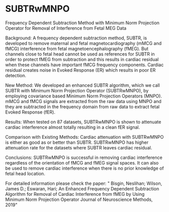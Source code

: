 # SUBTRwMNPO
Frequency Dependent Subtraction Method with Minimum Norm Projection Operator for Removal of Interference from Fetal MEG Data

Background: A frequency dependent subtraction method, SUBTR, is developed to remove maternal and fetal magnetocardiography (mMCG and fMCG) interference from fetal magnetoencephalography (fMEG). But channels close to fetal head cannot be used as references for SUBTR in order to protect fMEG from subtraction and this results in cardiac residual when these channels have important fMCG frequency components. Cardiac residual creates noise in Evoked Response (ER) which results in poor ER detection. 

New Method:  We developed an enhanced SUBTR algorithm, which we call SUBTR with Minimum Norm Projection Operator (SUBTRwMNPO), by employing covariance based Minimum Norm Projection Operators (MNPO). mMCG and fMCG signals are extracted from the raw data using MNPO and they are subtracted in the frequency domain from raw data to extract fetal Evoked Response (fER).

Results:  When tested on 87 datasets, SUBTRwMNPO is shown to attenuate cardiac interference almost totally resulting in a clean fER signal.

Comparison with Existing Methods: Cardiac attenuation with SUBTRwMNPO is either as good as or better than SUBTR. SUBTRwMNPO has higher attenuation rate for the datasets where SUBTR leaves cardiac residual.

Conclusions: SUBTRwMNPO is successful in removing cardiac interference regardless of the orientation of fMCG and fMEG signal spaces. It can also be used to remove cardiac interference when there is no prior knowledge of fetal head location.

For detailed information please check the paper: " Bisgin, Neslihan; Wilson, James D.; Eswaran, Hari; An Enhanced Frequency Dependent Subtraction Algorithm for Removal of Cardiac Interference from fMEG by Using Minimum Norm Projection Operator
Journal of Neuroscience Methods, 2019"
